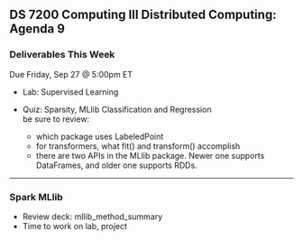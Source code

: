 ## DS 7200 Computing III Distributed Computing: Agenda 9


### Deliverables This Week

Due Friday, Sep 27 @ 5:00pm ET

- Lab: Supervised Learning

- Quiz: Sparsity, MLlib Classification and Regression  
  be sure to review:  
  - which package uses LabeledPoint
  - for transformers, what fit() and transform() accomplish
  - there are two APIs in the MLlib package. Newer one supports DataFrames, and older one supports RDDs.

---

### Spark MLlib

- Review deck: mllib_method_summary
- Time to work on lab, project


